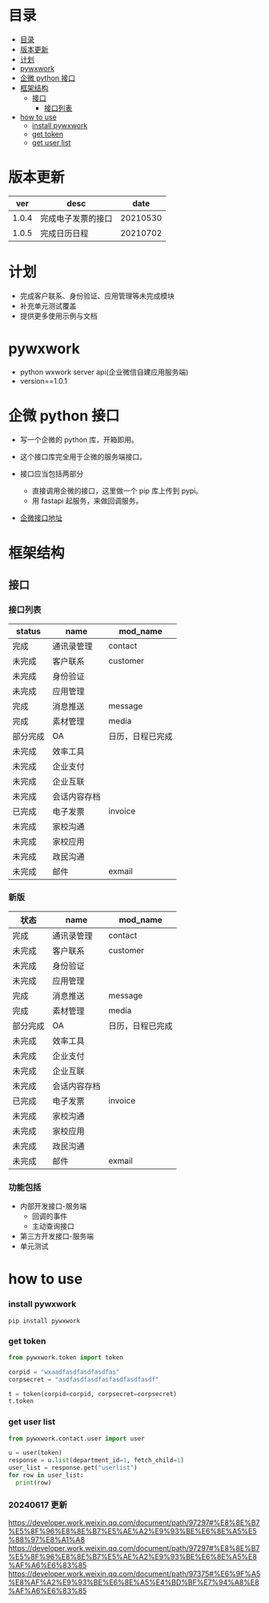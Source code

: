 # 目录

- [目录](#目录)
- [版本更新](#版本更新)
- [计划](#计划)
- [pywxwork](#pywxwork)
- [企微 python 接口](#企微python接口)
- [框架结构](#框架结构)
  - [接口](#接口)
    - [接口列表](#接口列表)
- [how to use](#how-to-use)
  - [install pywxwork](#install-pywxwork)
  - [get token](#get-token)
  - [get user list](#get-user-list)

# 版本更新

| ver   | desc               | date     |
| ----- | ------------------ | -------- |
| 1.0.4 | 完成电子发票的接口 | 20210530 |
| 1.0.5 | 完成日历日程       | 20210702 |

# 计划

- 完成客户联系、身份验证、应用管理等未完成模块
- 补充单元测试覆盖
- 提供更多使用示例与文档

# pywxwork

- python wxwork server api(企业微信自建应用服务端)
- version==1.0.1

# 企微 python 接口

- 写一个企微的 python 库，开箱即用。
- 这个接口库完全用于企微的服务端接口。
- 接口应当包括两部分

  - 直接调用企微的接口，这里做一个 pip 库上传到 pypi。
  - 用 fastapi 起服务，来做回调服务。

- [企微接口地址](https://open.work.weixin.qq.com/api/doc/90000/90135/90664)

# 框架结构

## 接口

### 接口列表

| status   | name         | mod_name         |
| -------- | ------------ | ---------------- |
| 完成     | 通讯录管理   | contact          |
| 未完成   | 客户联系     | customer         |
| 未完成   | 身份验证     |                  |
| 未完成   | 应用管理     |                  |
| 完成     | 消息推送     | message          |
| 完成     | 素材管理     | media            |
| 部分完成 | OA           | 日历，日程已完成 |
| 未完成   | 效率工具     |                  |
| 未完成   | 企业支付     |                  |
| 未完成   | 企业互联     |                  |
| 未完成   | 会话内容存档 |                  |
| 已完成   | 电子发票     | invoice          |
| 未完成   | 家校沟通     |                  |
| 未完成   | 家校应用     |                  |
| 未完成   | 政民沟通     |                  |
| 未完成   | 邮件         | exmail           |

### 新版

| 状态     | name         | mod_name         |
| -------- | ------------ | ---------------- |
| 完成     | 通讯录管理   | contact          |
| 未完成   | 客户联系     | customer         |
| 未完成   | 身份验证     |                  |
| 未完成   | 应用管理     |                  |
| 完成     | 消息推送     | message          |
| 完成     | 素材管理     | media            |
| 部分完成 | OA           | 日历，日程已完成 |
| 未完成   | 效率工具     |                  |
| 未完成   | 企业支付     |                  |
| 未完成   | 企业互联     |                  |
| 未完成   | 会话内容存档 |                  |
| 已完成   | 电子发票     | invoice          |
| 未完成   | 家校沟通     |                  |
| 未完成   | 家校应用     |                  |
| 未完成   | 政民沟通     |                  |
| 未完成   | 邮件         | exmail           |

### 功能包括

- 内部开发接口-服务端
  - 回调的事件
  - 主动查询接口
- 第三方开发接口-服务端
- 单元测试

# how to use

### install pywxwork

`pip install pywxwork`

### get token

```python
from pywxwork.token import token

corpid = "wxaadfasdfasdfasdfas"
corpsecret = "asdfasdfasdfasfasdfasdfasdf"

t = token(corpid=corpid, corpsecret=corpsecret)
t.token
```

### get user list

```python
from pywxwork.contact.user import user

u = user(token)
response = u.list(department_id=1, fetch_child=1)
user_list = response.get("userlist")
for row in user_list:
  print(row)
```

### 20240617 更新

https://developer.work.weixin.qq.com/document/path/97297#%E8%8E%B7%E5%8F%96%E8%8E%B7%E5%AE%A2%E9%93%BE%E6%8E%A5%E5%88%97%E8%A1%A8
https://developer.work.weixin.qq.com/document/path/97297#%E8%8E%B7%E5%8F%96%E8%8E%B7%E5%AE%A2%E9%93%BE%E6%8E%A5%E8%AF%A6%E6%83%85
https://developer.work.weixin.qq.com/document/path/97375#%E6%9F%A5%E8%AF%A2%E9%93%BE%E6%8E%A5%E4%BD%BF%E7%94%A8%E8%AF%A6%E6%83%85
